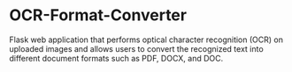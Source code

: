 # OCR-Format-Converter
Flask web application that performs optical character recognition (OCR) on uploaded images and allows users to convert the recognized text into different document formats such as PDF, DOCX, and DOC.
